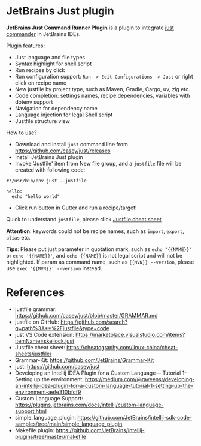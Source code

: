 JetBrains Just plugin
========================

<!-- Plugin description -->
**JetBrains Just Command Runner Plugin** is a plugin to integrate [just commander](https://github.com/casey/just) in
JetBrains IDEs.

Plugin features:

* Just language and file types
* Syntax highlight for shell script
* Run recipes by click
* Run configuration support: `Run -> Edit Configurations -> Just` or right click on recipe name
* New justfile by project type, such as Maven, Gradle, Cargo, uv, zig etc.
* Code completion: settings names, recipe dependencies, variables with dotenv support
* Navigation for dependency name
* Language injection for legal Shell script
* Justfile structure view

How to use?

* Download and install `just` command line from https://github.com/casey/just/releases
* Install JetBrains Just plugin
* Invoke 'Justfile' item from New file group, and a `justfile` file will be created with following code:

```
#!/usr/bin/env just --justfile
                    
hello:
  echo "hello world"
```

* Click run button in Gutter and run a recipe/target!

Quick to understand `justfile`, please
click [Justfile cheat sheet](https://cheatography.com/linux-china/cheat-sheets/justfile/)

**Attention**: keywords could not be recipe names, such as `import`, `export`, `alias` etc.

**Tips**: Please put just parameter in quotation mark, such as `echo "{{NAME}}"` or `echo '{{NAME}}'`, 
and `echo {{NAME}}` is not legal script and will not be highlighted. 
If param as command name, such as `{{MVN}} --version`, please use `exec '{{MVN}}' --version` instead.

<!-- Plugin description end -->

# References

* justfile grammar: https://github.com/casey/just/blob/master/GRAMMAR.md
* justfile on GitHub: https://github.com/search?q=path%3A**%2Fjustfile&type=code
* just VS Code extension: https://marketplace.visualstudio.com/items?itemName=skellock.just
* Justfile cheat sheet: https://cheatography.com/linux-china/cheat-sheets/justfile/
* Grammar-Kit: https://github.com/JetBrains/Grammar-Kit
* just: https://github.com/casey/just
* Developing an Intellij IDEA Plugin for a Custom Language— Tutorial 1-Setting up the
  environment: https://medium.com/@raveensr/developing-an-intellij-idea-plugin-for-a-custom-language-tutorial-1-setting-up-the-environment-aefe310bfcf9
* Custom Language Support: https://plugins.jetbrains.com/docs/intellij/custom-language-support.html
* simple_language_plugin: https://github.com/JetBrains/intellij-sdk-code-samples/tree/main/simple_language_plugin
* Makefile plugin: https://github.com/JetBrains/intellij-plugins/tree/master/makefile
